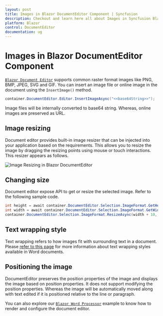 ```yaml
---
layout: post
title: Images in Blazor DocumentEditor Component | Syncfusion
description: Checkout and learn here all about Images in Syncfusion Blazor DocumentEditor component and much more.
platform: Blazor
control: DocumentEditor
documentation: ug
---
```


# Images in Blazor DocumentEditor Component

[`Blazor Document Editor`](https://www.syncfusion.com/blazor-components/blazor-word-processor) supports common raster format images like PNG, BMP, JPEG, SVG and GIF. You can insert an image file or online image in the document using the `InsertImage()` method.

```csharp
container.DocumentEditor.Editor.InsertImageAsync("<<base64String>>");
```

Image files will be internally converted to base64 string. Whereas, online images are preserved as URL.

## Image resizing

Document editor provides built-in image resizer that can be injected into your application based on the requirements. This allows you to resize the image by dragging the resizing points using mouse or touch interactions. This resizer appears as follows.

![Image Resizing in Blazor DocumentEditor](images/blazor-document-editor-image-resizing.jpeg)

## Changing size

Document editor expose API to get or resize the selected image. Refer to the following sample code.

```csharp
int height = await container.DocumentEditor.Selection.ImageFormat.GetHeightAsync();
int width = await container.DocumentEditor.Selection.ImageFormat.GetWidthAsync();
container.DocumentEditor.Selection.ImageFormat.ResizeAsync(width + 10, height + 10);
```

## Text wrapping style

Text wrapping refers to how images fit with surrounding text in a document. Please [refer to this page](../document-editor/text-wrapping-style) for more information about text wrapping styles available in Word documents.

## Positioning the image

DocumentEditor preserves the position properties of the image and displays the image based on position properties. It does not support modifying the position properties. Whereas the image will be automatically moved along with text edited if it is positioned relative to the line or paragraph.

You can also explore our [`Blazor Word Processor`](https://blazor.syncfusion.com/demos/document-editor/default-functionalities) example to know how to render and configure the document editor.